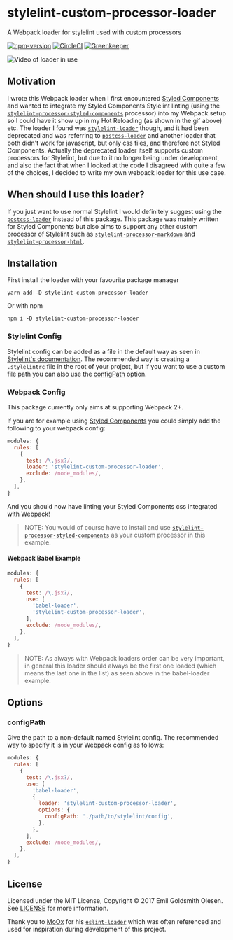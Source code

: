 # stylelint-custom-processor-loader 

A Webpack loader for stylelint used with custom processors

[![npm-version][npm-badge]][npm-url]
[![CircleCI][CircleCI-badge]][CircleCI-url]
[![Greenkeeper][Greenkeeper-badge]][Greenkeeper-url]

![Video of loader in use](https://i.imgur.com/4DVnnO8.gif)

## Motivation

I wrote this Webpack loader when I first encountered [Styled Components](https://www.styled-components.com/) and wanted to integrate my Styled Components Stylelint linting (using the [`stylelint-processor-styled-components`](https://github.com/styled-components/stylelint-processor-styled-components) processor) into my Webpack setup so I could have it show up in my Hot Reloading (as shown in the gif above) etc. The loader I found was [`stylelint-loader`](https://github.com/adrianhall/stylelint-loader) though, and it had been deprecated and was referring to [`postcss-loader`](https://www.npmjs.com/package/postcss-loader#stylelint) and another loader that both didn't work for javascript, but only css files, and therefore not Styled Components. Actually the deprecated loader itself supports custom processors for Stylelint, but due to it no longer being under development, and also the fact that when I looked at the code I disagreed with quite a few of the choices, I decided to write my own webpack loader for this use case.

## When should I use this loader?

If you just want to use normal Stylelint I would definitely suggest using the [`postcss-loader`](https://www.npmjs.com/package/postcss-loader#stylelint) instead of this package. This package was mainly written for Styled Components but also aims to support any other custom processor of Stylelint such as [`stylelint-processor-markdown`](https://github.com/mapbox/stylelint-processor-markdown) and [`stylelint-processor-html`](https://github.com/ccbikai/stylelint-processor-html).

## Installation

First install the loader with your favourite package manager
```
yarn add -D stylelint-custom-processor-loader
```
Or with npm
```
npm i -D stylelint-custom-processor-loader
```

### Stylelint Config

Stylelint config can be added as a file in the default way as seen in [Stylelint's documentation](https://stylelint.io/user-guide/configuration/#loading-the-configuration-object). The recommended way is creating a `.stylelintrc` file in the root of your project, but if you want to use a custom file path you can also use the [configPath](https://github.com/emilgoldsmith/stylelint-custom-processor-loader/blob/master/README.md#configPath) option.

### Webpack Config

This package currently only aims at supporting Webpack 2+.

If you are for example using [Styled Components](https://www.styled-components.com/) you could simply add the following to your webpack config:
```js
modules: {
  rules: [
    {
      test: /\.jsx?/,
      loader: 'stylelint-custom-processor-loader',
      exclude: /node_modules/,
    },
  ],
}
```
And you should now have linting your Styled Components css integrated with Webpack!
> NOTE: You would of course have to install and use [`stylelint-processor-styled-components`](https://github.com/styled-components/stylelint-processor-styled-components) as your custom processor in this example.

#### Webpack Babel Example

```js
modules: {
  rules: [
    {
      test: /\.jsx?/,
      use: [
        'babel-loader',
        'stylelint-custom-processor-loader',
      ],
      exclude: /node_modules/,
    },
  ],
}
```
> NOTE: As always with Webpack loaders order can be very important, in general this loader should always be the first one loaded (which means the last one in the list) as seen above in the babel-loader example.

## Options
### configPath
Give the path to a non-default named Stylelint config. The recommended way to specify it is in your Webpack config as follows:
```js
modules: {
  rules: [
    {
      test: /\.jsx?/,
      use: [
        'babel-loader',
        {
          loader: 'stylelint-custom-processor-loader',
          options: {
            configPath: './path/to/stylelint/config',
          },
        },
      ],
      exclude: /node_modules/,
    },
  ],
}
```

## License

Licensed under the MIT License, Copyright © 2017 Emil Goldsmith Olesen. See [LICENSE](./LICENSE) for more information.

Thank you to [MoOx](https://github.com/MoOx) for his [`eslint-loader`](https://github.com/MoOx/eslint-loader) which was often referenced and used for inspiration during development of this project.


[CircleCI-badge]: https://img.shields.io/circleci/project/github/emilgoldsmith/stylelint-custom-processor-loader/master.svg
[CircleCI-url]: https://circleci.com/gh/emilgoldsmith/stylelint-custom-processor-loader/tree/master
[Greenkeeper-badge]: https://badges.greenkeeper.io/emilgoldsmith/stylelint-custom-processor-loader.svg
[Greenkeeper-url]: https://greenkeeper.io
[npm-badge]: https://img.shields.io/npm/v/stylelint-custom-processor-loader.svg
[npm-url]: https://www.npmjs.com/package/stylelint-custom-processor-loader
